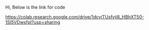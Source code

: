 Hi,
Below is the link for code

https://colab.research.google.com/drive/1dcyiTUsfvji8_HBhXT50-1Sl5VDwsfpl?usp=sharing

